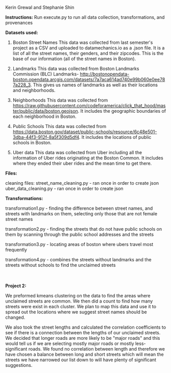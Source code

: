 Kerin Grewal and Stephanie Shin 


<b>Instructions: </b>
Run execute.py to run all data collection, transformations, and provenances

<b>Datasets used: </b>
1. Boston Street Names 
This data was collected from last semester's project as a CSV and uploaded to datamechanics.io as a .json file. It is a list of all the street names, their genders, and their zipcodes.
This is the base of our information (all of the street names in Boston). 

2. Landmarks 
This data was collected from Boston Landmarks Commission (BLC) Landmarks- http://bostonopendata-boston.opendata.arcgis.com/datasets/7a7aca614ad740e99b060e0ee787a228_3. 
This gives us names of landmarks as well as their locations and neighborhoods. 

3. Neighborhoods 
This data was collected from https://raw.githubusercontent.com/codeforamerica/click_that_hood/master/public/data/boston.geojson. 
It includes the geographic boundaries of each neighborhood in Boston. 

4. Public Schools 
This data was collected from https://data.boston.gov/dataset/public-schools/resource/6c48e501-3dba-44f3-912f-8a5f309d5df4. 
It includes the locations of public schools in Boston. 

5. Uber data 
This data was collected from Uber including all the information of Uber rides originating at the Boston Common. 
It includes where they ended their uber rides and the mean time to get there. 



<b>Files: </b>

cleaning files: 
street_name_cleaning.py - ran once in order to create json
uber_data_cleaning.py - ran once in order to create json 


<b>Transformations: </b>

transformation1.py - finding the difference between street names, and streets with landmarks on them, selecting only those that are not female street names

transformation2.py - finding the streets that do not have public schools on them by scanning through the public school addresses and the streets

transformation3.py - locating areas of boston where ubers travel most frequently 

transformation4.py - combines the streets without landmarks and the streets without schools to find the unclaimed streets


<br></br>
<b>Project 2:</b> 

We preformed kmeans clustering on the data to find the areas where unclaimed streets are common. We then did a count 
to find how many streets were exist in each cluster. We plan to map this data and use it to spread out the locations where we 
suggest street names should be changed.


We also took the street lengths and calculated the correlation coefficients to see if 
there is a connection between the lengths of our unclaimed streets. We decided that longer
roads are more likely to be "major roads" and this would tell us if we are selecting 
mostly major roads or mostly less-significant roads. We found no correlation between length
and therefore we have chosen a balance between long and short streets which will mean the streets
we have narrowed our list down to will have plenty of significant suggestions.
